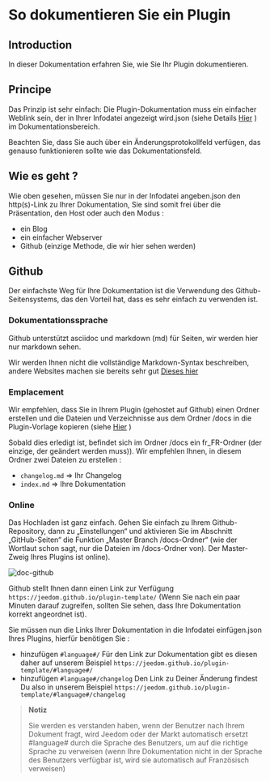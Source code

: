 # So dokumentieren Sie ein Plugin

## Introduction

In dieser Dokumentation erfahren Sie, wie Sie Ihr Plugin dokumentieren.

## Principe

Das Prinzip ist sehr einfach: Die Plugin-Dokumentation muss ein einfacher Weblink sein, der in Ihrer Infodatei angezeigt wird.json (siehe Details [Hier](https://doc.jeedom.com/de_DE/dev/structure_info_json) ) im Dokumentationsbereich.

Beachten Sie, dass Sie auch über ein Änderungsprotokollfeld verfügen, das genauso funktionieren sollte wie das Dokumentationsfeld.

## Wie es geht ?

Wie oben gesehen, müssen Sie nur in der Infodatei angeben.json den http(s)-Link zu Ihrer Dokumentation, Sie sind somit frei über die Präsentation, den Host oder auch den Modus :

- ein Blog
- ein einfacher Webserver
- Github (einzige Methode, die wir hier sehen werden)

## Github

Der einfachste Weg für Ihre Dokumentation ist die Verwendung des Github-Seitensystems, das den Vorteil hat, dass es sehr einfach zu verwenden ist.

### Dokumentationssprache

Github unterstützt asciidoc und markdown (md) für Seiten, wir werden hier nur markdown sehen.

Wir werden Ihnen nicht die vollständige Markdown-Syntax beschreiben, andere Websites machen sie bereits sehr gut [Dieses hier](https://guides.github.com/pdfs/markdown-cheatsheet-online.pdf)

### Emplacement

Wir empfehlen, dass Sie in Ihrem Plugin (gehostet auf Github) einen Ordner erstellen und die Dateien und Verzeichnisse aus dem Ordner /docs in die Plugin-Vorlage kopieren (siehe [Hier](https://doc.jeedom.com/de_DE/dev/plugin_template) )

Sobald dies erledigt ist, befindet sich im Ordner /docs ein fr_FR-Ordner (der einzige, der geändert werden muss)). Wir empfehlen Ihnen, in diesem Ordner zwei Dateien zu erstellen :

- ``changelog.md`` => Ihr Changelog
- ``index.md`` => Ihre Dokumentation

### Online

Das Hochladen ist ganz einfach. Gehen Sie einfach zu Ihrem Github-Repository, dann zu „Einstellungen“ und aktivieren Sie im Abschnitt „GitHub-Seiten“ die Funktion „Master Branch /docs-Ordner“ (wie der Wortlaut schon sagt, nur die Dateien im /docs-Ordner von). Der Master-Zweig Ihres Plugins ist online).

![doc-github](images/tutoDoc.png)

Github stellt Ihnen dann einen Link zur Verfügung ``https://jeedom.github.io/plugin-template/`` (Wenn Sie nach ein paar Minuten darauf zugreifen, sollten Sie sehen, dass Ihre Dokumentation korrekt angeordnet ist).

Sie müssen nun die Links Ihrer Dokumentation in die Infodatei einfügen.json Ihres Plugins, hierfür benötigen Sie :

- hinzufügen ``#language#/`` Für den Link zur Dokumentation gibt es diesen daher auf unserem Beispiel ``https://jeedom.github.io/plugin-template/#language#/``
- hinzufügen ``#language#/changelog`` Den Link zu Deiner Änderung findest Du also in unserem Beispiel ``https://jeedom.github.io/plugin-template/#language#/changelog``

> **Notiz**
>
> Sie werden es verstanden haben, wenn der Benutzer nach Ihrem Dokument fragt, wird Jeedom oder der Markt automatisch ersetzt #language# durch die Sprache des Benutzers, um auf die richtige Sprache zu verweisen (wenn Ihre Dokumentation nicht in der Sprache des Benutzers verfügbar ist, wird sie automatisch auf Französisch verweisen)
